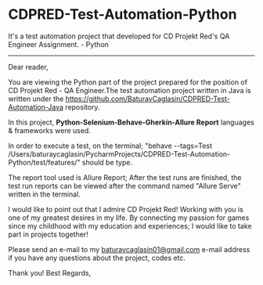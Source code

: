 # CDPRED-Test-Automation-Python
It's a test automation project that developed for CD Projekt Red's QA Engineer Assignment. - Python
********

Dear reader,

You are viewing the Python part of the project prepared for the position of CD Projekt Red - QA Engineer.The test automation project written in Java is written under the https://github.com/BaturayCaglasin/CDPRED-Test-Automation-Java repository.

In this project, **Python-Selenium-Behave-Gherkin-Allure Report** languages & frameworks were used.

In order to execute a test, on the terminal; "behave --tags=Test  /Users/baturaycaglasin/PycharmProjects/CDPRED-Test-Automation-Python/test/features/" should be type.

The report tool used is Allure Report; After the test runs are finished, the test run reports can be viewed after the command named "Allure Serve" written in the terminal.

I would like to point out that I admire CD Projekt Red! Working with you is one of my greatest desires in my life. By connecting my passion for games since my childhood with my education and experiences; I would like to take part in projects together!

Please send an e-mail to my baturaycaglasin01@gmail.com e-mail address if you have any questions about the project, codes etc.

Thank you! Best Regards,

